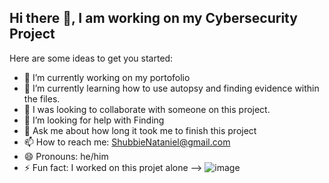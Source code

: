 ## Hi there 👋, I am working on my Cybersecurity Project



Here are some ideas to get you started:

- 🔭 I’m currently working on my portofolio
- 🌱 I’m currently learning how to use autopsy and finding evidence within the files.
- 👯 I was looking to collaborate with someone on this project.
- 🤔 I’m looking for help with Finding 
- 💬 Ask me about how long it took me to finish this project
- 📫 How to reach me: ShubbieNataniel@gmail.com  
- 😄 Pronouns: he/him  
- ⚡ Fun fact: I worked on this projet alone
-->
![image](https://github.com/user-attachments/assets/d514d40f-0cc3-4d0d-a7aa-851644741513)
